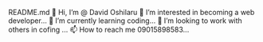 
README.md
👋 Hi, I’m @ David Oshilaru
👀 I’m interested in becoming a web developer...
🌱 I’m currently learning coding...
💞️ I’m looking to work with others in cofing ...
📫 How to reach me 09015898583...
